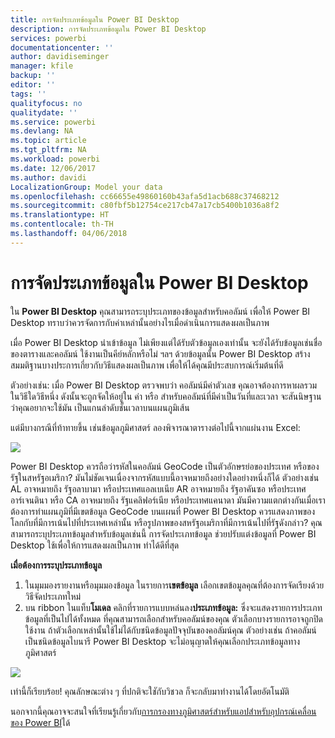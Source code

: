 ```yaml
---
title: การจัดประเภทข้อมูลใน Power BI Desktop
description: การจัดประเภทข้อมูลใน Power BI Desktop
services: powerbi
documentationcenter: ''
author: davidiseminger
manager: kfile
backup: ''
editor: ''
tags: ''
qualityfocus: no
qualitydate: ''
ms.service: powerbi
ms.devlang: NA
ms.topic: article
ms.tgt_pltfrm: NA
ms.workload: powerbi
ms.date: 12/06/2017
ms.author: davidi
LocalizationGroup: Model your data
ms.openlocfilehash: cc66655e49860160b43afa5d1acb688c37468212
ms.sourcegitcommit: c80fbf5b12754ce217cb47a17cb5400b1036a8f2
ms.translationtype: HT
ms.contentlocale: th-TH
ms.lasthandoff: 04/06/2018
---
```

# <a name="data-categorization-in-power-bi-desktop"></a>การจัดประเภทข้อมูลใน Power BI Desktop
ใน **Power BI Desktop** คุณสามารถระบุประเภทของข้อมูลสำหรับคอลัมน์ เพื่อให้ Power BI Desktop ทราบว่าควรจัดการกับค่าเหล่านั้นอย่างไรเมื่อดำเนินการแสดงผลเป็นภาพ

เมื่อ Power BI Desktop นำเข้าข้อมูล ไม่เพียงแต่ได้รับตัวข้อมูลเองเท่านั้น จะยังได้รับข้อมูลเช่นชื่อของตารางและคอลัมน์ ใช้งานเป็นคีย์หลักหรือไม่ ฯลฯ  ด้วยข้อมูลนั้น Power BI Desktop สร้างสมมติฐานบางประการเกี่ยวกับวิธีแสดงผลเป็นภาพ เพื่อให้ได้คุณมีประสบการณ์เริ่มต้นที่ดี 

ตัวอย่างเช่น: เมื่อ Power BI Desktop ตรวจพบว่า คอลัมน์มีค่าตัวเลข คุณอาจต้องการหาผลรวมในวิธีใดวิธีหนึ่ง ดังนั้นจะถูกจัดให้อยู่ใน ค่า หรือ สำหรับคอลัมน์ที่มีค่าเป็นวันที่และเวลา จะสันนิษฐานว่าคุณอยากจะใช้มัน เป็นแกนลำดับชั้นเวลาบนแผนภูมิเส้น

แต่มีบางกรณีที่ท้าทายขึ้น เช่นข้อมูลภูมิศาสตร์ ลองพิจารณาตารางต่อไปนี้จากแผ่นงาน Excel:

![](media/desktop-data-categorization/datacategorizationtable.png)

Power BI Desktop ควรถือว่ารหัสในคอลัมน์ GeoCode เป็นตัวอักษรย่อของประเทศ หรือของรัฐในสหรัฐอเมริกา?  มันไม่ชัดเจนเนื่องจากรหัสแบบนี้อาจหมายถึงอย่างใดอย่างหนึ่งก็ได้  ตัวอย่างเช่น AL อาจหมายถึง รัฐอลาบามา หรือประเทศแอลเบเนีย AR อาจหมายถึง รัฐอาคันซอ หรือประเทศอาร์เจนตินา หรือ CA อาจหมายถึง รัฐแคลิฟอร์เนีย หรือประเทศแคนาดา มันมีความแตกต่างกันเมื่อเราต้องการทำแผนภูมิที่มีเขตข้อมูล GeoCode บนแผนที่  Power BI Desktop ควรแสดงภาพของโลกกับที่มีการเน้นไปที่ประเทศเหล่านั้น หรือรูปภาพของสหรัฐอเมริกาที่มีการเน้นไปที่รัฐดังกล่าว?  คุณสามารถระบุประเภทข้อมูลสำหรับข้อมูลเช่นนี้ การจัดประเภทข้อมูล ช่วยปรับแต่งข้อมูลที่ Power BI Desktop ใช้เพื่อให้การแสดงผลเป็นภาพ ทำได้ดีที่สุด  

**เมื่อต้องการระบุประเภทข้อมูล**

1. ในมุมมองรายงานหรือมุมมองข้อมูล ในรายการ**เขตข้อมูล** เลือกเขตข้อมูลคุณที่ต้องการจัดเรียงด้วยวิธีจัดประเภทใหม่
2. บน ribbon ในแท็บ**โมเดล** คลิกที่รายการแบบหล่นลง**ประเภทข้อมูล:**  ซึ่งจะแสดงรายการประเภทข้อมูลที่เป็นไปได้ทั้งหมด ที่คุณสามารถเลือกสำหรับคอลัมน์ของคุณ  ตัวเลือกบางรายการอาจถูกปิดใช้งาน ถ้าตัวเลือกเหล่านั้นใช้ไม่ได้กับชนิดข้อมูลปัจจุบันของคอลัมน์คุณ  ตัวอย่างเช่น ถ้าคอลัมน์เป็นชนิดข้อมูลไบนารี Power BI Desktop จะไม่อนุญาตให้คุณเลือกประเภทข้อมูลทางภูมิศาสตร์ 

![](media/desktop-data-categorization/datacategorization.gif)

เท่านี้ก็เรียบร้อย!  คุณลักษณะต่าง ๆ ที่ปกติจะใชักับวิชวล ก็จะกลับมาทำงานได้โดยอัตโนมัติ  

นอกจากนี้คุณอาจจะสนใจที่เรียนรู้เกี่ยวกับ[การกรองทางภูมิศาสตร์สำหรับแอปสำหรับอุปกรณ์เคลื่อนของ Power BI](desktop-mobile-geofiltering.md)ได้

